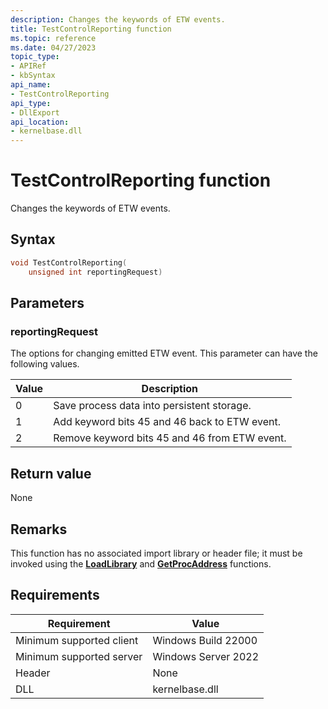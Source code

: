```yaml
---
description: Changes the keywords of ETW events.
title: TestControlReporting function
ms.topic: reference
ms.date: 04/27/2023
topic_type: 
- APIRef
- kbSyntax
api_name: 
- TestControlReporting
api_type: 
- DllExport
api_location: 
- kernelbase.dll
---
```


# TestControlReporting function

Changes the keywords of ETW events.

## Syntax


```C++
void TestControlReporting(
    unsigned int reportingRequest)
```



## Parameters

### reportingRequest

The options for changing emitted ETW event. This parameter can have the following values.

| Value | Description |
|-------|-------------|
| 0 | Save process data into persistent storage. |
| 1 | Add keyword bits 45 and 46 back to ETW event. | 
| 2 | Remove keyword bits 45 and 46 from ETW event. |


## Return value

None

## Remarks

This function has no associated import library or header file; it must be invoked using the [**LoadLibrary**](/windows/win32/api/libloaderapi/nf-libloaderapi-loadlibrarya) and [**GetProcAddress**](/windows/win32/api/libloaderapi/nf-libloaderapi-getprocaddress) functions.

## Requirements

| Requirement | Value |
|-------------------------------------|-----------------------------------------|
| Minimum supported client | Windows Build 22000                         |
| Minimum supported server | Windows Server 2022                         |
| Header                   | None  |
| DLL                      | kernelbase.dll |



 

 




